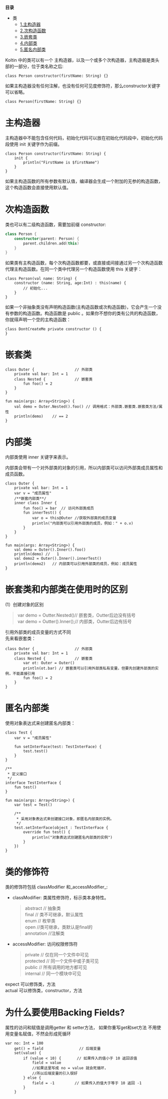 
**目录**

<!--- TOC -->

* 类
    * [1.主构造器](#主构造器)
    * [2.次构造函数](#次构造函数)
    * [3.嵌套类](#嵌套类)
    * [4.内部类](#内部类)
    * [5.匿名内部类](#匿名内部类)


Koltin 中的类可以有一个 主构造器，以及一个或多个次构造器，主构造器是类头部的一部分，位于类名称之后:

```
class Person constructor(firstName: String) {}
```
如果主构造器没有任何注解，也没有任何可见度修饰符，那么constructor关键字可以省略。
```
class Person(firstName: String) {}
```


# 主构造器

主构造器中不能包含任何代码，初始化代码可以放在初始化代码段中，初始化代码段使用 init
关键字作为前缀。
``` 
class Person constructor(firstName: String) {
    init {
        println("FirstName is $firstName")
    }
}
```
如果主构造函数的所有参数有默认值，编译器会生成一个附加的无参的构造函数，这个构造函数会直接使用默认值。
# 次构造函数
类也可以有二级构造函数，需要加前缀 constructor: 
```kotlin
class Person { 
    constructor(parent: Person) {
        parent.children.add(this) 
    }
}
```
如果类有主构造函数，每个次构造函数都要，或直接或间接通过另一个次构造函数代理主构造函数。在同一个类中代理另一个构造函数使用
this 关键字： 
```
class Person(val name: String) {
    constructor (name: String, age:Int) : this(name) {
        // 初始化...
    }
}
```
如果一个非抽象类没有声明构造函数(主构造函数或次构造函数)，它会产生一个没有参数的构造函数。构造函数是
public 。如果你不想你的类有公共的构造函数，你就得声明一个空的主构造函数： 
```
class DontCreateMe private constructor () {
}
```


# 嵌套类
```
class Outer {                  // 外部类
    private val bar: Int = 1
    class Nested {             // 嵌套类
        fun foo() = 2
    }
}

fun main(args: Array<String>) {
    val demo = Outer.Nested().foo() // 调用格式：外部类.嵌套类.嵌套类方法/属性
    println(demo)    // == 2
}
```

# 内部类
内部类使用 inner 关键字来表示。

内部类会带有一个对外部类的对象的引用，所以内部类可以访问外部类成员属性和成员函数。
```
class Outer {
    private val bar: Int = 1
    var v = "成员属性"
    /**嵌套内部类**/
    inner class Inner {
        fun foo() = bar  // 访问外部类成员
        fun innerTest() {
            var o = this@Outer //获取外部类的成员变量
            println("内部类可以引用外部类的成员，例如：" + o.v)
        }
    }
}

fun main(args: Array<String>) {
    val demo = Outer().Inner().foo()
    println(demo) //   1
    val demo2 = Outer().Inner().innerTest()   
    println(demo2)   // 内部类可以引用外部类的成员，例如：成员属性
}
```

# 嵌套类和内部类在使用时的区别

(1）创建对象的区别     

>var demo = Outter.Nested()// 嵌套类，Outter后边没有括号    
>var demo = Outter().Inner();// 内部类，Outter后边有括号

引用外部类的成员变量的方式不同   
先来看嵌套类： 
```
class Outer {                  // 外部类
    private val bar: Int = 1
    class Nested {             // 嵌套类
        var ot: Outer = Outer()
        println(ot.bar) // 嵌套类可以引用外部类私有变量，但要先创建外部类的实例，不能直接引用
        fun foo() = 2
    }
}
```


# 匿名内部类
使用对象表达式来创建匿名内部类：
```
class Test {
    var v = "成员属性"

    fun setInterFace(test: TestInterFace) {
        test.test()
    }
}

/**
 * 定义接口
 */
interface TestInterFace {
    fun test()
}

fun main(args: Array<String>) {
    var test = Test()

    /**
     * 采用对象表达式来创建接口对象，即匿名内部类的实例。
     */
    test.setInterFace(object : TestInterFace {
        override fun test() {
            println("对象表达式创建匿名内部类的实例")
        }
    })
}
```

# 类的修饰符

类的修饰符包括 classModifier 和_accessModifier_:
* classModifier: 类属性修饰符，标示类本身特性。 
          
  > abstract // 抽象类  
  > final // 类不可继承，默认属性  
  > enum // 枚举类   
  > open //类可继承，类默认是final的  
  > annotation //注解类

* accessModifier: 访问权限修饰符
    
  > private // 仅在同一个文件中可见  
  > protected // 同一个文件中或子类可见  
  > public // 所有调用的地方都可见  
  > internal // 同一个模块中可见
   
expect 可以修饰类，方法  
actual 可以修饰类，constructor，方法

# 为什么要使用Backing Fields?
属性的访问和赋值是调用getter 和 setter方法， 如果你重写get和set方法
不用使用变量名赋值，不然会形成死循环 
```
var no: Int = 100
    get() = field                // 后端变量
    set(value) {
        if (value < 10) {       // 如果传入的值小于 10 返回该值
            field = value
            //如果这里写成 no = value 就会死循环，
            //所以后端变量的引入很好
        } else {
            field = -1         // 如果传入的值大于等于 10 返回 -1
        }
    }
```

